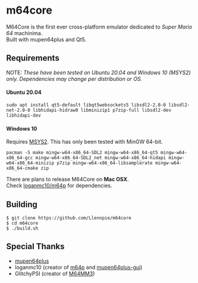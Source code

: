 # m64core
M64Core is the first ever cross-platform emulator dedicated to *Super Mario 64* machinima.<br>
Built with mupen64plus and Qt5.

## Requirements
NOTE: *These have been tested on Ubuntu 20.04 and Windows 10 (MSYS2) only. Dependencies may change per distribution or OS.*

#### Ubuntu 20.04
```
sudo apt install qt5-default libqt5websockets5 libsdl2-2.0-0 libsdl2-net-2.0-0 libhidapi-hidraw0 libminizip1 p7zip-full libsdl2-dev libhidapi-dev
```
#### Windows 10
Requires [MSYS2](https://www.msys2.org/). This has only been tested with MinGW 64-bit.
```
pacman -S make mingw-w64-x86_64-SDL2 mingw-w64-x86_64-qt5 mingw-w64-x86_64-gcc mingw-w64-x86_64-SDL2_net mingw-w64-x86_64-hidapi mingw-w64-x86_64-minizip p7zip mingw-w64-x86_64-libsamplerate mingw-w64-x86_64-cmake zip
```

There are plans to release M64Core on **Mac OSX**.<br>
Check [loganmc10/m64p](https://github.com/loganmc10/m64p) for dependencies.

## Building
```
$ git clone https://github.com/Llennpie/m64core
$ cd m64core
$ ./build.sh
```

## Special Thanks
- [mupen64plus](https://github.com/mupen64plus)
- loganmc10 (creator of [m64p](https://m64p.github.io/) and [mupen64plus-gui](https://github.com/m64p/mupen64plus-gui))
- GlitchyPSI (creator of [M64MM3](https://github.com/projectcomet64/M64MM))
